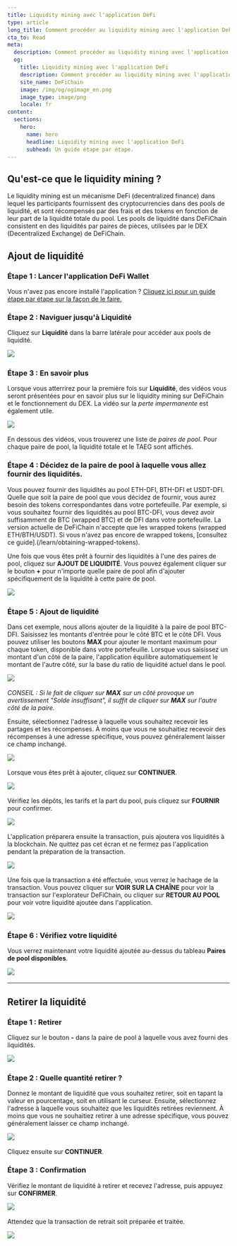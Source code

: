 ```yaml
---
title: Liquidity mining avec l'application DeFi
type: article
long_title: Comment procéder au liquidity mining avec l'application DeFi, étape par étape
cta_to: Read
meta:
  description: Comment procéder au liquidity mining avec l'application DeFi, étape par étape
  og:
    title: Liquidity mining avec l'application DeFi
    description: Comment procéder au liquidity mining avec l'application DeFi, étape par étape
    site_name: DeFiChain
    image: /img/og/ogimage_en.png
    image_type: image/png
    locale: fr
content:
  sections:
    hero:
      name: hero
      headline: Liquidity mining avec l'application DeFi
      subhead: Un guide étape par étape.
---
```


## Qu'est-ce que le liquidity mining ?

Le liquidity mining est un mécanisme DeFi (decentralized finance) dans lequel les participants fournissent des cryptocurrencies dans des pools de liquidité, et sont récompensés par des frais et des tokens en fonction de leur part de la liquidité totale du pool. Les pools de liquidité dans DeFiChain consistent en des liquidités par paires de pièces, utilisées par le DEX (Decentralized Exchange) de DeFiChain.

## Ajout de liquidité

### Étape 1 : Lancer l'application DeFi Wallet

Vous n'avez pas encore installé l'application ? [Cliquez ici pour un guide étape par étape sur la façon de le faire.](https://defichain.com/learn/defi-app-how-to/?utm_source=defichain&utm_medium=dex-guide&utm_campaign=dex-launch)

### Étape 2 : Naviguer jusqu'à Liquidité

Cliquez sur **Liquidité** dans la barre latérale pour accéder aux pools de liquidité.

<img src="/img/guides/liquidity-mining/go-to-liquidity.png" srcset="/img/guides/liquidity-mining/go-to-liquidity.png 1x, /img/guides/liquidity-mining/go-to-liquidity@2x.png 2x">

### Étape 3 : En savoir plus

Lorsque vous atterrirez pour la première fois sur **Liquidité**, des vidéos vous seront présentées pour en savoir plus sur le liquidity mining sur DeFiChain et le fonctionnement du DEX. La vidéo sur la _perte impermanente_ est également utile. 

<img src="/img/guides/liquidity-mining/liquidity-welcome.png" srcset="/img/guides/liquidity-mining/liquidity-welcome.png 1x, /img/guides/liquidity-mining/liquidity-welcome@2x.png 2x">

En dessous des vidéos, vous trouverez une liste de _paires de pool_. Pour chaque paire de pool, la liquidité totale et le TAEG sont affichés.

### Étape 4 : Décidez de la paire de pool à laquelle vous allez fournir des liquidités.

Vous pouvez fournir des liquidités au pool ETH-DFI, BTH-DFI et USDT-DFI. Quelle que soit la paire de pool que vous décidez de fournir, vous aurez besoin des tokens correspondantes dans votre portefeuille. Par exemple, si vous souhaitez fournir des liquidités au pool BTC-DFI, vous devez avoir suffisamment de BTC (wrapped BTC) et de DFI dans votre portefeuille. La version actuelle de DeFiChain n'accepte que les wrapped tokens (wrapped ETH/BTH/USDT). Si vous n'avez pas encore de wrapped tokens, [consultez ce guide].(/learn/obtaining-wrapped-tokens).

Une fois que vous êtes prêt à fournir des liquidités à l'une des paires de pool, cliquez sur **AJOUT DE LIQUIDITÉ**. Vous pouvez également cliquer sur le bouton **+** pour n'importe quelle paire de pool afin d'ajouter spécifiquement de la liquidité à cette paire de pool.

<img src="/img/guides/liquidity-mining/liquidity-add-buttons.png" srcset="/img/guides/liquidity-mining/liquidity-add-buttons.png 1x, /img/guides/liquidity-mining/liquidity-add-buttons@2x.png 2x">

### Étape 5 : Ajout de liquidité

Dans cet exemple, nous allons ajouter de la liquidité à la paire de pool BTC-DFI. Saisissez les montants d'entrée pour le côté BTC et le côté DFI. Vous pouvez utiliser les boutons **MAX** pour ajouter le montant maximum pour chaque token, disponible dans votre portefeuille. Lorsque vous saisissez un montant d'un côté de la paire, l'application équilibre automatiquement le montant de l'autre côté, sur la base du ratio de liquidité actuel dans le pool.

<img src="/img/guides/liquidity-mining/liquidity-adding.png" srcset="/img/guides/liquidity-mining/liquidity-adding.png 1x, /img/guides/liquidity-mining/liquidity-adding@2x.png 2x">

_CONSEIL : Si le fait de cliquer sur **MAX** sur un côté provoque un avertissement "Solde insuffisant", il suffit de cliquer sur **MAX** sur l'autre côté de la paire._

Ensuite, sélectionnez l'adresse à laquelle vous souhaitez recevoir les partages et les récompenses. À moins que vous ne souhaitiez recevoir des récompenses à une adresse spécifique, vous pouvez généralement laisser ce champ inchangé.

<img src="/img/guides/liquidity-mining/liquidity-receive-at.png" srcset="/img/guides/liquidity-mining/liquidity-receive-at.png 1x, /img/guides/liquidity-mining/liquidity-receive-at@2x.png 2x">

Lorsque vous êtes prêt à ajouter, cliquez sur **CONTINUER**.

<img src="/img/guides/liquidity-mining/liquidity-add-continue.png" srcset="/img/guides/liquidity-mining/liquidity-add-continue.png 1x, /img/guides/liquidity-mining/liquidity-add-continue@2x.png 2x">

Vérifiez les dépôts, les tarifs et la part du pool, puis cliquez sur **FOURNIR** pour confirmer.

<img src="/img/guides/liquidity-mining/liquidity-add-confirm.png" srcset="/img/guides/liquidity-mining/liquidity-add-confirm.png 1x, /img/guides/liquidity-mining/liquidity-add-confirm@2x.png 2x">

L'application préparera ensuite la transaction, puis ajoutera vos liquidités à la blockchain. Ne quittez pas cet écran et ne fermez pas l'application pendant la préparation de la transaction.

<img src="/img/guides/liquidity-mining/liquidity-loading.png" srcset="/img/guides/liquidity-mining/liquidity-loading.png 1x, /img/guides/liquidity-mining/liquidity-loading@2x.png 2x">

Une fois que la transaction a été effectuée, vous verrez le hachage de la transaction. Vous pouvez cliquer sur **VOIR SUR LA CHAÎNE** pour voir la transaction sur l'explorateur DeFiChain, ou cliquer sur **RETOUR AU POOL** pour voir votre liquidité ajoutée dans l'application.

<img src="/img/guides/liquidity-mining/liquidity-complete.png" srcset="/img/guides/liquidity-mining/liquidity-complete.png 1x, /img/guides/liquidity-mining/liquidity-complete@2x.png 2x">

### Étape 6 : Vérifiez votre liquidité

Vous verrez maintenant votre liquidité ajoutée au-dessus du tableau **Paires de pool disponibles**.

<img src="/img/guides/liquidity-mining/liquidity-mine.png" srcset="/img/guides/liquidity-mining/liquidity-mine.png 1x, /img/guides/liquidity-mining/liquidity-mine@2x.png 2x">

---

## Retirer la liquidité

### Étape 1 : Retirer

Cliquez sur le bouton **-** dans la paire de pool à laquelle vous avez fourni des liquidités.

<img src="/img/guides/liquidity-mining/liquidity-remove-button.png" srcset="/img/guides/liquidity-mining/liquidity-remove-button.png 1x, /img/guides/liquidity-mining/liquidity-remove-button@2x.png 2x">

### Étape 2 : Quelle quantité retirer ?

Donnez le montant de liquidité que vous souhaitez retirer, soit en tapant la valeur en pourcentage, soit en utilisant le curseur. Ensuite, sélectionnez l'adresse à laquelle vous souhaitez que les liquidités retirées reviennent. À moins que vous ne souhaitiez retirer à une adresse spécifique, vous pouvez généralement laisser ce champ inchangé.

<img src="/img/guides/liquidity-mining/liquidity-removing.png" srcset="/img/guides/liquidity-mining/liquidity-removing.png 1x, /img/guides/liquidity-mining/liquidity-removing@2x.png 2x">

Cliquez ensuite sur **CONTINUER**.

### Étape 3 : Confirmation

Vérifiez le montant de liquidité à retirer et recevez l'adresse, puis appuyez sur **CONFIRMER**.

<img src="/img/guides/liquidity-mining/liquidity-remove-confirm.png" srcset="/img/guides/liquidity-mining/liquidity-remove-confirm.png 1x, /img/guides/liquidity-mining/liquidity-remove-confirm@2x.png 2x">

Attendez que la transaction de retrait soit préparée et traitée.

<img src="/img/guides/liquidity-mining/liquidity-remove-confirm.png" srcset="/img/guides/liquidity-mining/liquidity-remove-confirm.png 1x, /img/guides/liquidity-mining/liquidity-remove-confirm@2x.png 2x">
